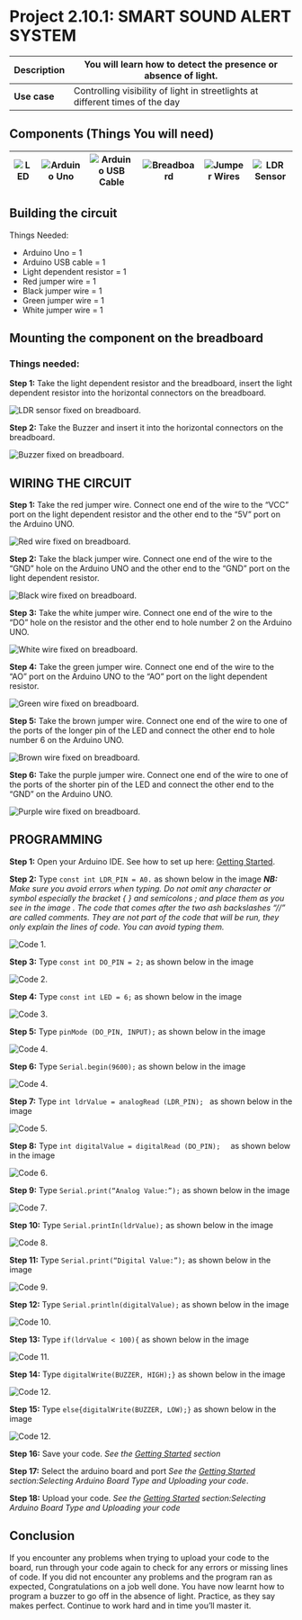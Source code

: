 # Project 2.10.1: SMART SOUND ALERT SYSTEM 

| **Description** | You will learn how to detect the presence or absence of light. |
|------------------|----------------------------------------------------------------|
| **Use case**     | Controlling visibility of light in streetlights at different times of the day  |

## Components (Things You will need)

| ![LED](../../assets/components/buzzer.webp) | ![Arduino Uno](../../assets/components/arduino.webp) | ![Arduino USB Cable](../../assets/components/usbcable.webp) | ![Breadboard](../../assets/components/breadboard.webp) |![Jumper Wires](../../assets/components/jumperwires.webp)| ![LDR Sensor](../../assets/components/ldr.webp)|
|-------------------------|-------------------------|-------------------------|-------------------------|-------------------------|-------------------------|

## Building the circuit

Things Needed:

-	Arduino Uno = 1
-	Arduino USB cable = 1
-	Light dependent resistor   = 1
-	Red jumper wire = 1
-	Black jumper wire = 1
-	Green jumper wire = 1
-	White jumper wire = 1

## Mounting the component on the breadboard

### Things needed:

**Step 1:** Take the light dependent resistor and the breadboard, insert the light dependent resistor into the horizontal connectors on the   breadboard.

![LDR sensor fixed on breadboard](../../assets/2.0/3.2.LDR+Buzzer/circuit_1.webp).

**Step 2:** Take the Buzzer and insert it into the horizontal connectors on the breadboard.

![Buzzer fixed on breadboard](../../assets/2.0/3.2.LDR+Buzzer/circuit_2.webp).

## WIRING THE CIRCUIT

**Step 1:** Take the red jumper wire. Connect one end of the wire to the “VCC” port on the light dependent resistor and the other end to the “5V” port on the Arduino UNO.

![Red wire fixed on breadboard](../../assets/2.0/3.2.LDR+Buzzer/circuit_3.webp).

**Step 2:** Take the black jumper wire. Connect one end of the wire to the “GND” hole on the Arduino UNO and the other end to the “GND” port on the light dependent resistor.

![Black wire fixed on breadboard](../../assets/2.0/3.2.LDR+Buzzer/circuit_4.webp).

**Step 3:** Take the white jumper wire. Connect one end of the wire to the “DO” hole on the resistor and the other end to hole number 2 on the Arduino UNO.

![White wire fixed on breadboard](../../assets/2.0/3.2.LDR+Buzzer/circuit_5.webp).

**Step 4:** Take the green jumper wire. Connect one end of the wire to the “AO” port on the Arduino UNO to the “AO” port on the light dependent resistor.

![Green wire fixed on breadboard](../../assets/2.0/3.2.LDR+Buzzer/circuit_6.webp).

**Step 5:** Take the brown jumper wire.  Connect one end of the wire to one of the ports of the longer pin of the LED and connect the other end to hole number 6 on the Arduino UNO.

![Brown wire fixed on breadboard](../../assets/2.0/3.2.LDR+Buzzer/circuit_7.webp).

**Step 6:** Take the purple jumper wire. Connect one end of the wire to one of the ports of the shorter pin of the LED and connect the other end to the “GND” on the Arduino UNO.

![Purple wire fixed on breadboard](../../assets/2.0/3.2.LDR+Buzzer/circuit_8.webp).

## PROGRAMMING

**Step 1:** Open your Arduino IDE. See how to set up here: [Getting Started](../../getting-started/overview.md).

**Step 2:** Type ```const int LDR_PIN = A0.```   as shown below in the image 
_**NB:** Make sure you avoid errors when typing. Do not omit any character or symbol especially the bracket { }  and semicolons ;  and place them as you see in the image . The code that comes after the two ash backslashes “//” are called comments. They are not part of the code that will be run, they only explain the lines of code. You can avoid typing them._

![Code 1](../../assets/2.0/3.2.LDR+Buzzer/code_1.webp).

**Step 3:** Type ```const int DO_PIN = 2;``` as shown below in the image

![Code 2](../../assets/2.0/3.2.LDR+Buzzer/code_2.webp).

**Step 4:** Type ```const int LED = 6;``` as shown below in the image

![Code 3](../../assets/2.0/3.2.LDR+Buzzer/code_3.webp).

**Step 5:** Type ```pinMode (DO_PIN, INPUT);``` as shown below in the image

![Code 4](../../assets/2.0/3.2.LDR+Buzzer/code_4.webp).

**Step 6:** Type ```Serial.begin(9600);``` as shown below in the image

![Code 4](../../assets/2.0/3.2.LDR+Buzzer/code_10.webp).

**Step 7:** Type ```int ldrValue = analogRead (LDR_PIN); ``` as shown below in the image

![Code 5](../../assets/2.0/3.2.LDR+Buzzer/code_6.webp).

**Step 8:** Type ```int digitalValue = digitalRead (DO_PIN);  ``` as shown below in the image

![Code 6](../../assets/2.0/3.2.LDR+Buzzer/code_7.webp).

**Step 9:** Type ```Serial.print(“Analog Value:”);``` as shown below in the image

![Code 7](../../assets/2.0/3.2.LDR+Buzzer/code_8.webp).

**Step 10:** Type ```Serial.printIn(ldrValue);``` as shown below in the image

![Code 8](../../assets/2.0/3.2.LDR+Buzzer/code_9.webp).

**Step 11:** Type ```Serial.print(“Digital Value:”);``` as shown below in the image

![Code 9](../../assets/2.0/3.2.LDR+Buzzer/code_10.webp).

**Step 12:** Type ```Serial.println(digitalValue);``` as shown below in the image

![Code 10](../../assets/2.0/3.2.LDR+Buzzer/code_11.webp).

**Step 13:** Type ```if(ldrValue < 100){``` as shown below in the image

![Code 11](../../assets/2.0/3.2.LDR+Buzzer/code_12.webp).

**Step 14:** Type ```digitalWrite(BUZZER, HIGH);}``` as shown below in the image

![Code 12](../../assets/2.0/3.2.LDR+Buzzer/code_13.webp).

**Step 15:** Type ```else{digitalWrite(BUZZER, LOW);}``` as shown below in the image

![Code 12](../../assets/2.0/3.2.LDR+Buzzer/code_14.webp).

**Step 16:** Save your code. _See the [Getting Started](../../getting-started/overview.md) section_

**Step 17:** Select the arduino board and port _See the [Getting Started](../../getting-started/overview.md) section:Selecting Arduino Board Type and Uploading your code_.

**Step 18:** Upload your code. _See the [Getting Started](../../getting-started/overview.md) section:Selecting Arduino Board Type and Uploading your code_

## Conclusion

If you encounter any problems when trying to upload your code to the board, run through your code again to check for any errors or missing lines of code. If you did not encounter any problems and the program ran as expected, Congratulations on a job well done. You have now learnt how to program a buzzer to go off  in the absence of light. Practice, as they say makes perfect. Continue to work hard and in time you’ll master it.
